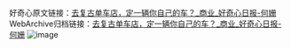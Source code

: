 好奇心原文链接：[去复古单车店，定一辆你自己的车？_商业_好奇心日报-何姗](https://www.qdaily.com/articles/6986.html)
WebArchive归档链接：[去复古单车店，定一辆你自己的车？_商业_好奇心日报-何姗](http://web.archive.org/web/20171014205100/http://www.qdaily.com:80/articles/6986.html)
![image](http://ww3.sinaimg.cn/large/007d5XDply1g3wbbymf66j30u04hoe81)